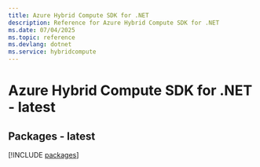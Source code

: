 ```yaml
---
title: Azure Hybrid Compute SDK for .NET
description: Reference for Azure Hybrid Compute SDK for .NET
ms.date: 07/04/2025
ms.topic: reference
ms.devlang: dotnet
ms.service: hybridcompute
---
```

# Azure Hybrid Compute SDK for .NET - latest
## Packages - latest
[!INCLUDE [packages](hybrid-compute-index.md)]